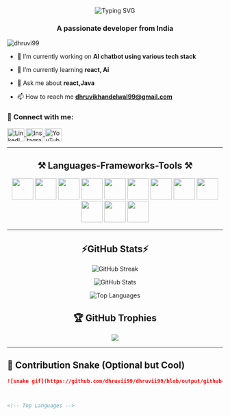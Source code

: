 <p align="center">
  <img src="https://readme-typing-svg.demolab.com?font=Fira+Code&size=24&duration=2500&pause=1000&center=true&vCenter=true&width=500&lines=Hi+there+%F0%9F%91%8B;I'm+Dhruvi+Khandelwal;Welcome+to+my+GitHub+profile!" alt="Typing SVG" />
</p>


<h3 align="center">A passionate developer from India</h3>
<p align="left"> <img src="https://komarev.com/ghpvc/?username=dhruvi99&label=Profile%20views&color=0e75b6&style=flat" alt="dhruvi99" /> </p>

- 🔭 I’m currently working on **AI chatbot using various tech stack**

- 🌱 I’m currently learning **react, Ai**

- 💬 Ask me about **react,Java**

- 📫 How to reach me **dhruvikhandelwal99@gmail.com**

### 🔗 Connect with me:
<p align="left">
  <a href="https://linkedin.com/in/dhruvi khandelwal" target="blank">
    <img align="center" src="https://raw.githubusercontent.com/rahuldkjain/github-profile-readme-generator/master/src/images/icons/Social/linked-in-alt.svg" alt="LinkedIn" height="30" width="40" />
  </a>
  <a href="https://instagram.com/dhruvii.codes" target="blank">
    <img align="center" src="https://raw.githubusercontent.com/rahuldkjain/github-profile-readme-generator/master/src/images/icons/Social/instagram.svg" alt="Instagram" height="30" width="40" />
  </a>
  <a href="https://www.youtube.com/c/dhruvi khandelwal" target="blank">
    <img align="center" src="https://raw.githubusercontent.com/rahuldkjain/github-profile-readme-generator/master/src/images/icons/Social/youtube.svg" alt="YouTube" height="30" width="40" />
  </a>
</p>

---

<h2 align="center">⚒️ Languages-Frameworks-Tools ⚒️</h2>

<p align="center">
  <img src="https://cdn.jsdelivr.net/gh/devicons/devicon/icons/c/c-original.svg" width="50" height="50"/>
  <img src="https://cdn.jsdelivr.net/gh/devicons/devicon/icons/java/java-original.svg" width="50" height="50"/>
  <img src="https://cdn.jsdelivr.net/gh/devicons/devicon/icons/javascript/javascript-original.svg" width="50" height="50"/>
  <img src="https://cdn.jsdelivr.net/gh/devicons/devicon/icons/html5/html5-original.svg" width="50" height="50"/>
  <img src="https://cdn.jsdelivr.net/gh/devicons/devicon/icons/css3/css3-original.svg" width="50" height="50"/>
  <img src="https://cdn.jsdelivr.net/gh/devicons/devicon/icons/nodejs/nodejs-original.svg" width="50" height="50"/>
  <img src="https://cdn.jsdelivr.net/gh/devicons/devicon/icons/express/express-original.svg" width="50" height="50"/>
  <img src="https://cdn.jsdelivr.net/gh/devicons/devicon/icons/react/react-original.svg" width="50" height="50"/>
  <img src="https://cdn.jsdelivr.net/gh/devicons/devicon/icons/mongodb/mongodb-original.svg" width="50" height="50"/>
  <img src="https://cdn.jsdelivr.net/gh/devicons/devicon/icons/git/git-original.svg" width="50" height="50"/>
  <img src="https://cdn.jsdelivr.net/gh/devicons/devicon/icons/github/github-original.svg" width="50" height="50"/>
  <img src="https://cdn.jsdelivr.net/gh/devicons/devicon/icons/vscode/vscode-original.svg" width="50" height="50"/>
</p>

---

<h2 align="center">⚡️GitHub Stats⚡️</h2>

<p align="center">
  <img src="https://github-readme-streak-stats-eight.vercel.app?user=dhruvii99&theme=tokyonight" alt="GitHub Streak" />
</p>

<p align="center">
  <img src="https://github-readme-stats.vercel.app/api?username=dhruvii99&show_icons=true&theme=radical" alt="GitHub Stats" />
</p>

<p align="center">
  <img src="https://github-readme-stats.vercel.app/api/top-langs/?username=dhruvii99&layout=compact&theme=radical&langs_count=6" alt="Top Languages" />
</p>

<h2 align="center">🏆 GitHub Trophies</h2> 

<p align="center">
  <img src="https://github-profile-trophy.vercel.app/?username=dhruvii99&theme=onedark&row=1&no-bg=true&margin-w=20" />
</p>

---

## 🐍 Contribution Snake (Optional but Cool)

```md
![snake gif](https://github.com/dhruvii99/dhruvii99/blob/output/github-contribution-grid-snake.svg)



<!-- Top Languages -->



